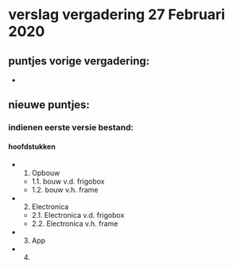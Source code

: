 # verslag vergadering 27 Februari 2020

## puntjes vorige vergadering:

 - 
 
 ## nieuwe puntjes:
 
 ### indienen eerste versie bestand:
 
 #### hoofdstukken
 
  - 1. Opbouw
    - 1.1. bouw v.d. frigobox
    - 1.2. bouw v.h. frame
  - 2. Electronica
    - 2.1. Electronica v.d. frigobox
    - 2.2. Electronica v.h. frame
   - 3. App
   - 4. 
